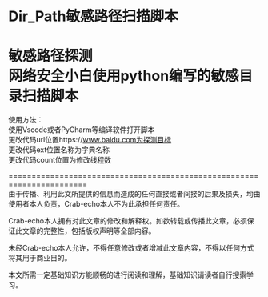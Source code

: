 # Dir_Path敏感路径扫描脚本  
敏感路径探测  
网络安全小白使用python编写的敏感目录扫描脚本  
=========================================  
使用方法：  
使用Vscode或者PyCharm等编译软件打开脚本  
更改代码url位置https://www.baidu.com为探测目标  
更改代码ext位置名称为字典名称  
更改代码count位置为修改线程数  

=======================================================================  
由于传播、利用此文所提供的信息而造成的任何直接或者间接的后果及损失，均由使用者本人负责，Crab-echo本人不为此承担任何责任。

Crab-echo本人拥有对此文章的修改和解释权。如欲转载或传播此文章，必须保证此文章的完整性，包括版权声明等全部内容。  

未经Crab-echo本人允许，不得任意修改或者增减此文章内容，不得以任何方式将其用于商业目的。  

本文所需一定基础知识方能顺畅的进行阅读和理解，基础知识请读者自行搜索学习。
